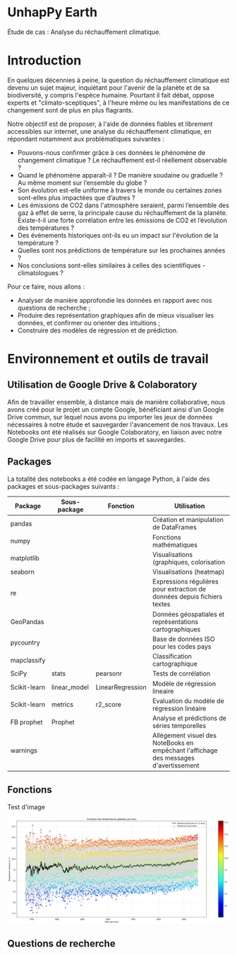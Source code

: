 # UnhapPy Earth

Étude de cas : Analyse du réchauffement climatique. 

# Introduction

En quelques décennies à peine, la question du réchauffement climatique est devenu un sujet majeur, inquiétant pour l'avenir de la planète et de sa biodiversité, y compris l'espèce humaine. Pourtant il fait débat, oppose experts et "climato-sceptiques", à l'heure même ou les manifestations de ce changement sont de plus en plus flagrants.

Notre objectif est de proposer, à l'aide de données fiables et librement accessibles sur internet, une analyse du réchauffement climatique, en répondant notamment aux problématiques suivantes :

- Pouvons-nous confirmer grâce à ces données le phénomène de changement climatique ? Le réchauffement est-il réellement observable ?
- Quand le phénomène apparaît-il ? De manière soudaine ou graduelle ? Au même moment sur l’ensemble du globe ?
- Son évolution est-elle uniforme à travers le monde ou certaines zones sont-elles plus impactées que d’autres ?
- Les émissions de CO2 dans l'atmosphère seraient, parmi l’ensemble des gaz à effet de serre, la principale cause du réchauffement de la planète. Existe-t-il une forte corrélation entre les émissions de CO2 et l’évolution des températures ?
- Des événements historiques ont-ils eu un impact sur l'évolution de la température ?
- Quelles sont nos prédictions de température sur les prochaines années ?
- Nos conclusions sont-elles similaires à celles des scientifiques - climatologues ? 

Pour ce faire, nous allons :
- Analyser de manière approfondie les données en rapport avec nos questions de recherche ;
- Produire des représentation graphiques afin de mieux visualiser les données, et confirmer ou orienter des intuitions ;
- Construire des modèles de régression et de prédiction.

# Environnement et outils de travail

## Utilisation de Google Drive & Colaboratory

Afin de travailler ensemble, à distance mais de manière collaborative, nous avons créé pour le projet un compte Google, bénéficiant ainsi d'un Google Drive commun, sur lequel nous avons pu importer les jeux de données nécessaires à notre étude et sauvegarder l'avancement de nos travaux. Les Notebooks ont été réalisés sur Google Colaboratory, en liaison avec notre Google Drive pour plus de facilité en imports et sauvegardes.

## Packages

La totalité des notebooks a été codée en langage Python, à l'aide des packages et sous-packages suivants :

| Package     	| Sous-package   	| Fonction    	   | Utilisation  	|
|---	          |---	            |---	             |---	          |
| pandas        |   	            |   	             | Création et manipulation de DataFrames |
| numpy   	    |                	|             	   | Fonctions mathématiques  	|
| matplotlib    |                	|           	     | Visualisations (graphiques, colorisation 	|
| seaborn  	    |               	|              	   | Visualisations (heatmap)  	|
| re            |                 |                  | Expressions régulières pour extraction de données depuis fichiers textes |
| GeoPandas  	  |               	|             	   | Données géospatiales et représentations cartographiques 	|
| pycountry  	  |               	|             	   | Base de données ISO pour les codes pays |
| mapclassify   |               	|            	     | Classification cartographique  	|
| SciPy  	      | stats         	| pearsonr  	     | Tests de corrélation  	|
| Scikit-learn  | linear_model  	| LinearRegression | Modèle de régression lineaire  	|
| Scikit-learn 	| metrics       	| r2_score  	     | Evaluation du modèle de régression linéaire  	|
| FB prophet    | Prophet       	|                  | Analyse et prédictions de séries temporelles  	|
| warnings    	|               	|           	     | Allègement visuel des NoteBooks en empêchant l'affichage des messages d'avertissement  	|

## Fonctions

Test d'image

![Graphique](images/103_Plot_evo_temp_par_mois.png)


## Questions de recherche


